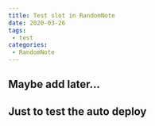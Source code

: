 ```yaml
---
title: Test slot in RandomNote
date: 2020-03-26
tags:
 - test
categories: 
 - RandomNote
---
```

## Maybe add later...
## Just to test the auto deploy